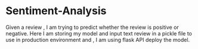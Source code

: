 # Sentiment-Analysis
Given a review , I am trying to predict whether the review is positive or negative. Here I am storing my model and input text review in a pickle file to use in production environment and , I am using flask API deploy the model.
